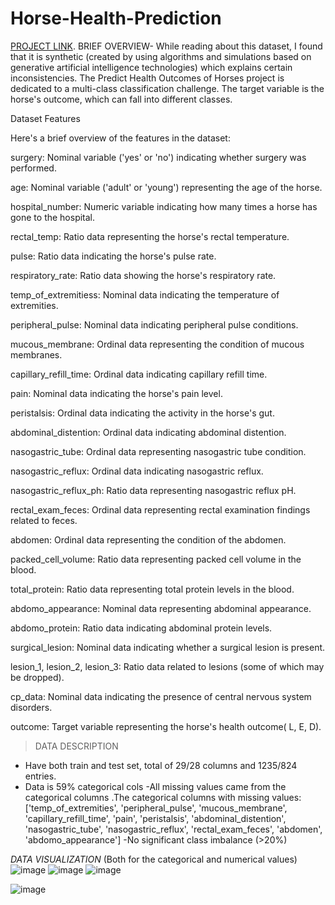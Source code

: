 # Horse-Health-Prediction
[PROJECT LINK](https://www.kaggle.com/competitions/playground-series-s3e22/data?select=train.csv).
 BRIEF OVERVIEW-  While reading about this dataset, I found that it is synthetic (created by using algorithms and simulations based on generative artificial intelligence technologies) which explains certain inconsistencies.
The Predict Health Outcomes of Horses project is dedicated to a multi-class classification challenge. The target variable is the horse's outcome, which can fall into different classes.

Dataset Features

Here's a brief overview of the features in the dataset:

surgery: Nominal variable ('yes' or 'no') indicating whether surgery was performed.

age: Nominal variable ('adult' or 'young') representing the age of the horse.

hospital_number: Numeric variable indicating how many times a horse has gone to the hospital.

rectal_temp: Ratio data representing the horse's rectal temperature.

pulse: Ratio data indicating the horse's pulse rate.

respiratory_rate: Ratio data showing the horse's respiratory rate.

temp_of_extremitiess: Nominal data indicating the temperature of extremities.

peripheral_pulse: Nominal data indicating peripheral pulse conditions.

mucous_membrane: Ordinal data representing the condition of mucous membranes.

capillary_refill_time: Ordinal data indicating capillary refill time.

pain: Nominal data indicating the horse's pain level.

peristalsis: Ordinal data indicating the activity in the horse's gut.

abdominal_distention: Ordinal data indicating abdominal distention.

nasogastric_tube: Ordinal data representing nasogastric tube condition.

nasogastric_reflux: Ordinal data indicating nasogastric reflux.

nasogastric_reflux_ph: Ratio data representing nasogastric reflux pH.

rectal_exam_feces: Ordinal data representing rectal examination findings related to feces.

abdomen: Ordinal data representing the condition of the abdomen.

packed_cell_volume: Ratio data representing packed cell volume in the blood.

total_protein: Ratio data representing total protein levels in the blood.

abdomo_appearance: Nominal data representing abdominal appearance.

abdomo_protein: Ratio data indicating abdominal protein levels.

surgical_lesion: Nominal data indicating whether a surgical lesion is present.

lesion_1, lesion_2, lesion_3: Ratio data related to lesions (some of which may be dropped).

cp_data: Nominal data indicating the presence of central nervous system disorders.

outcome: Target variable representing the horse's health outcome( L, E, D).

>DATA DESCRIPTION
- Have both train and test set, total of 29/28 columns and 1235/824 entries.
- Data is 59% categorical cols
-All missing values came from the categorical columns .The categorical columns with missing values: ['temp_of_extremities', 'peripheral_pulse', 'mucous_membrane', 'capillary_refill_time', 'pain', 'peristalsis', 'abdominal_distention', 'nasogastric_tube', 'nasogastric_reflux', 'rectal_exam_feces', 'abdomen', 'abdomo_appearance']
-No significant class imbalance (>20%)

*DATA VISUALIZATION* (Both for the categorical and numerical values)
![image](https://github.com/fs239188/Horse-Health-Prediction/assets/143844308/1e370f1b-bb57-4689-bcff-07607db4db49)
![image](https://github.com/fs239188/Horse-Health-Prediction/assets/143844308/affcd6a6-738b-4d69-8fdc-96282d3baac9)
![image](https://github.com/fs239188/Horse-Health-Prediction/assets/143844308/18cc0dd8-ff7d-49ae-bb97-d49f14cddbc3)

![image](https://github.com/fs239188/Horse-Health-Prediction/assets/143844308/45db8006-d310-4707-8f7e-e09556fca996)

